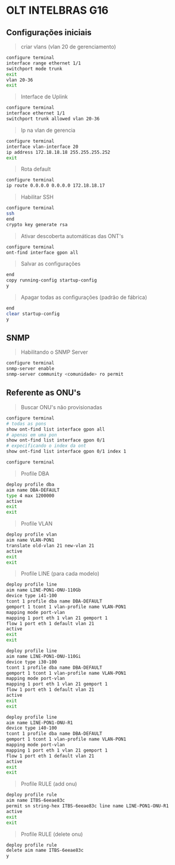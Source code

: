 # OLT INTELBRAS G16

## Configurações iniciais

> criar vlans (vlan 20 de gerenciamento)

```sh
configure terminal
interface range ethernet 1/1
switchport mode trunk
exit
vlan 20-36
exit
```

> Interface de Uplink

```sh
configure terminal
interface ethernet 1/1
switchport trunk allowed vlan 20-36
```

> Ip na vlan de gerencia

```sh
configure terminal
interface vlan-interface 20
ip address 172.18.18.18 255.255.255.252
exit
```

> Rota default

```sh
configure terminal
ip route 0.0.0.0 0.0.0.0 172.18.18.17
```

> Habilitar SSH

```sh
configure terminal
ssh
end
crypto key generate rsa
```

> Ativar descoberta automáticas das ONT's

```sh
configure terminal
ont-find interface gpon all
```

> Salvar as configurações

```sh
end
copy running-config startup-config
y
```

> Apagar todas as configurações (padrão de fábrica)

```sh
end
clear startup-config
y
```

## SNMP

> Habilitando o SNMP Server

```sh
configure terminal
snmp-server enable
snmp-server community <comunidade> ro permit
```

## Referente as ONU's

> Buscar ONU's não provisionadas

```sh
configure terminal
# todas as pons
show ont-find list interface gpon all
# apenas em uma pon
show ont-find list interface gpon 0/1
# expecificando o index da ont
show ont-find list interface gpon 0/1 index 1
```

```sh
configure terminal
```

> Profile DBA

```sh
deploy profile dba
aim name DBA-DEFAULT
type 4 max 1200000
active
exit
exit
```

> Profile VLAN

```sh
deploy profile vlan
aim name VLAN-PON1
translate old-vlan 21 new-vlan 21
active
exit
exit
```

>Profile LINE (para cada modelo)

```sh
deploy profile line
aim name LINE-PON1-ONU-110Gb
device type i41-100
tcont 1 profile dba name DBA-DEFAULT
gemport 1 tcont 1 vlan-profile name VLAN-PON1
mapping mode port-vlan
mapping 1 port eth 1 vlan 21 gemport 1
flow 1 port eth 1 default vlan 21
active
exit
exit

deploy profile line
aim name LINE-PON1-ONU-110Gi
device type i30-100
tcont 1 profile dba name DBA-DEFAULT
gemport 1 tcont 1 vlan-profile name VLAN-PON1
mapping mode port-vlan
mapping 1 port eth 1 vlan 21 gemport 1
flow 1 port eth 1 default vlan 21
active
exit
exit

deploy profile line
aim name LINE-PON1-ONU-R1
device type i40-100
tcont 1 profile dba name DBA-DEFAULT
gemport 1 tcont 1 vlan-profile name VLAN-PON1
mapping mode port-vlan
mapping 1 port eth 1 vlan 21 gemport 1
flow 1 port eth 1 default vlan 21
active
exit
exit    
```

> Profile RULE (add onu)

```sh
deploy profile rule
aim name ITBS-6eeae83c
permit sn string-hex ITBS-6eeae83c line name LINE-PON1-ONU-R1
active
exit
exit
```

> Profile RULE (delete onu)

```sh
deploy profile rule
delete aim name ITBS-6eeae83c
y
```

